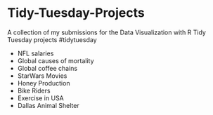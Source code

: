 # Tidy-Tuesday-Projects
A collection of my submissions for the Data Visualization with R Tidy Tuesday projects #tidytuesday

* NFL salaries
* Global causes of mortality
* Global coffee chains
* StarWars Movies
* Honey Production
* Bike Riders
* Exercise in USA
* Dallas Animal Shelter
